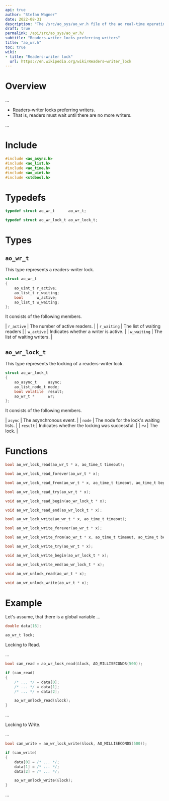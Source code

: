 ```yaml
---
api: true
author: "Stefan Wagner"
date: 2022-08-31
description: "The /src/ao_sys/ao_wr.h file of the ao real-time operating system."
draft: true
permalink: /api/src/ao_sys/ao_wr.h/
subtitle: "Readers-writer locks preferring writers"
title: "ao_wr.h"
toc: true
wiki:
- title: "Readers-writer lock"
  url: https://en.wikipedia.org/wiki/Readers–writer_lock
---
```


# Overview

...

- Readers-writer locks preferring writers.
- That is, readers must wait until there are no more writers.

...

# Include

```c
#include <ao_async.h>
#include <ao_list.h>
#include <ao_time.h>
#include <ao_uint.h>
#include <stdbool.h>
```

# Typedefs

```c
typedef struct ao_wr_t      ao_wr_t;
```

```c
typedef struct ao_wr_lock_t ao_wr_lock_t;
```

# Types

## `ao_wr_t`

This type represents a readers-writer lock.

```c
struct ao_wr_t
{
    ao_uint_t r_active;
    ao_list_t r_waiting;
    bool      w_active;
    ao_list_t w_waiting;
};
```

It consists of the following members.

| `r_active` | The number of active readers. |
| `r_waiting` | The list of waiting readers |
| `w_active` | Indicates whether a writer is active. |
| `w_waiting` | The list of waiting writers. |

## `ao_wr_lock_t`

This type represents the locking of a readers-writer lock.

```c
struct ao_wr_lock_t
{
    ao_async_t     async;
    ao_list_node_t node;
    bool volatile  result;
    ao_wr_t *      wr;
};
```

It consists of the following members.

| `async` | The asynchronous event. |
| `node` | The node for the lock's waiting lists. |
| `result` | Indicates whether the locking was successful. |
| `rw` | The lock. |

# Functions

```c
bool ao_wr_lock_read(ao_wr_t * x, ao_time_t timeout);
```

```c
bool ao_wr_lock_read_forever(ao_wr_t * x);
```

```c
bool ao_wr_lock_read_from(ao_wr_t * x, ao_time_t timeout, ao_time_t beginning);
```

```c
bool ao_wr_lock_read_try(ao_wr_t * x);
```

```c
void ao_wr_lock_read_begin(ao_wr_lock_t * x);
```

```c
void ao_wr_lock_read_end(ao_wr_lock_t * x);
```

```c
bool ao_wr_lock_write(ao_wr_t * x, ao_time_t timeout);
```

```c
bool ao_wr_lock_write_forever(ao_wr_t * x);
```

```c
bool ao_wr_lock_write_from(ao_wr_t * x, ao_time_t timeout, ao_time_t beginning);
```

```c
bool ao_wr_lock_write_try(ao_wr_t * x);
```

```c
void ao_wr_lock_write_begin(ao_wr_lock_t * x);
```

```c
void ao_wr_lock_write_end(ao_wr_lock_t * x);
```

```c
void ao_wr_unlock_read(ao_wr_t * x);
```

```c
void ao_wr_unlock_write(ao_wr_t * x);
```

# Example

Let's assume, that there is a global variable ...

```c
double data[16];
```

```c
ao_wr_t lock;
```

Locking to Read.

...

```c
bool can_read = ao_wr_lock_read(&lock, AO_MILLISECONDS(500));

if (can_read)
{
    /* ... */ = data[0];
    /* ... */ = data[1];
    /* ... */ = data[2];

    ao_wr_unlock_read(&lock);
}
```

...

Locking to Write.

...

```c
bool can_write = ao_wr_lock_write(&lock, AO_MILLISECONDS(500));

if (can_write)
{
    data[0] = /* ... */;
    data[1] = /* ... */;
    data[2] = /* ... */;

    ao_wr_unlock_write(&lock);
}
```

...
